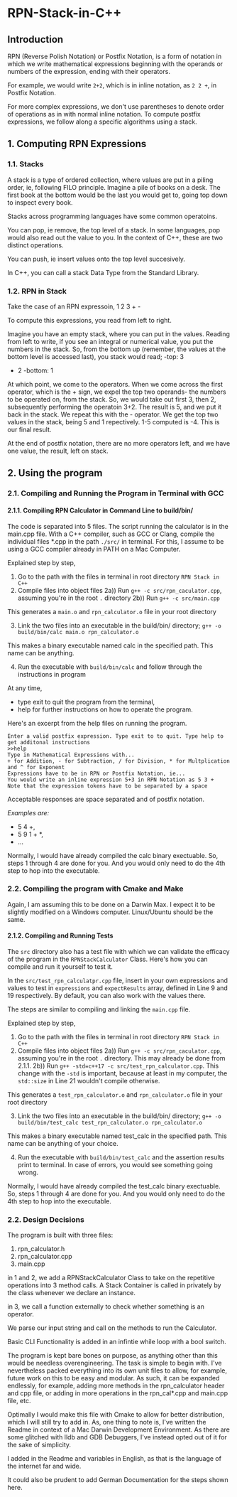 # RPN-Stack-in-C++

## Introduction

RPN (Reverse Polish Notation) or Postfix Notation, is a form of notation
in which we write mathematical expressions beginning with the operands or numbers
of the expression, ending with their operators.

For example, we would write `2+2`, which is in inline notation, as `2 2 +`, in 
Postfix Notation.

For more complex expressions, we don't use parentheses to denote order of operations
as in with normal inline notation. To compute postfix expressions, we follow along
a specific algorithms using a stack.

## 1. Computing RPN Expressions
### 1.1. Stacks

A stack is a type of ordered collection, where values are put in a piling order,
ie, following FILO principle. Imagine a pile of books on a desk. The first book at the
bottom would be the last you would get to, going top down to inspect every book.

Stacks across programming languages have some common operatoins.

You can pop, ie remove, the top level of a stack. In some languages,
pop would also read out the value to you. In the context of C++, these are two
distinct operations.

You can push, ie insert values onto the top level succesively. 

In C++, you can call a stack Data Type from the Standard Library.

### 1.2. RPN in Stack

Take the case of an RPN expressoin, 1 2 3 + -

To compute this expressions, you read from left to right.

Imagine you have an empty stack, where you can put in the values. Reading from 
left to write, if you see an integral or numerical value, you put the numbers in 
the stack. So, from the bottom up (remember, the values at the bottom level is
accessed last), you stack would read;
-top: 3
- 2
-bottom: 1

At which point, we come to the operators. When we come across the first operator,
which is the + sign, we expel the top two operands- the numbers to be operated on,
from the stack. So, we would take out first 3, then 2, subsequently performing the operatoin
3+2. The result is 5, and we put it back in the stack. We repeat this with the -
operator. We get the top two values in the stack, being 5 and 1 repectively.
1-5 computed is -4. This is our final result.

At the end of postfix notation, there are no more operators left, and we have
one value, the result, left on stack.

## 2. Using the program

### 2.1. Compiling and Running the Program in Terminal with GCC

#### 2.1.1. Compiling RPN Calculator in Command Line to build/bin/

The code is separated into 5 files. The script running the calculator is in the main.cpp file.
With a C++ compiler, such as GCC or Clang, compile the individual files *.cpp in the path `./src/`
in terminal. For this, I assume to be using a GCC compiler already in PATH on a Mac Computer.

Explained step by step,
1) Go to the path with the files in terminal in root directory `RPN Stack in C++`
2) Compile files into object files
2a)) Run `g++ -c src/rpn_caculator.cpp`, assuming you're in the root `.` directory
2b)) Run `g++ -c src/main.cpp`

This generates a `main.o` and `rpn_calculator.o` file in your root directory

3) Link the two files into an executable in the build/bin/ directory; `g++ -o build/bin/calc main.o rpn_calculator.o`

This makes a binary executable named calc in the specified path. This name can be anything.

4) Run the executable with `build/bin/calc` and follow through the instructions in program

At any time, 
- type exit to quit the program from the terminal, 
- help for further instructions on how to operate the program. 

Here's an excerpt from the help files on running the program.

```
Enter a valid postfix expression. Type exit to to quit. Type help to get additonal instructions
>>help
Type in Mathematical Expressions with...
+ for Addition, - for Subtraction, / for Division, * for Multplication and ^ for Exponent
Expressions have to be in RPN or Postfix Notation, ie...
You would write an inline expression 5+3 in RPN Notation as 5 3 +
Note that the expression tokens have to be separated by a space
```

Acceptable responses are space separated and of postfix notation. 

_Examples are:_ 
- 5 4 +, 
- 5 9 1 + *,
- ...

Normally, I would have already compiled the calc binary exectuable. So, 
steps 1 through 4 are done for you. And you would only need to do the 4th step
to hop into the executable.

### 2.2. Compiling the program with Cmake and Make

Again, I am assuming this to be done on a Darwin Max. I expect it to be slightly modified on a Windows computer. Linux/Ubuntu should be the same.



#### 2.1.2. Compiling and Running Tests

The `src` directory also has a test file with which we can validate the efficacy of the program in the `RPNStackCalculator` Class. Here's how you can compile and run it yourself to test it.

In the `src/test_rpn_calculatpr.cpp` file, insert in your own expressions and values to test in `expressions` and `expectResults` array, defined in Line 9 and 19 respectively. By default, you can also work with the values there.

The steps are similar to compiling and linking the `main.cpp` file. 

Explained step by step,
1) Go to the path with the files in terminal in root directory `RPN Stack in C++`
2) Compile files into object files
2a)) Run `g++ -c src/rpn_caculator.cpp`, assuming you're in the root `.` directory.
This may already be done from 2.1.1.
2b)) Run `g++ -std=c++17 -c src/test_rpn_calculator.cpp`. This change with the `-std` is important, because at least in my computer, the `std::size` in Line 21 wouldn't compile otherwise.

This generates a `test_rpn_calculator.o` and `rpn_calculator.o` file in your root directory

3) Link the two files into an executable in the build/bin/ directory; `g++ -o build/bin/test_calc test_rpn_calculator.o rpn_calculator.o`

This makes a binary executable named test_calc in the specified path. This name can be anything of your choice.

4) Run the executable with `build/bin/test_calc` and the assertion results print to terminal. In case of errors, you would see something going wrong. 

Normally, I would have already compiled the test_calc binary exectuable. So, 
steps 1 through 4 are done for you. And you would only need to do the 4th step
to hop into the executable.


### 2.2. Design Decisions

The program is built with three files:

1) rpn_calculator.h
2) rpn_calculator.cpp
3) main.cpp

in 1 and 2, we add a RPNStackCalculator Class to take on the repetitive operations
into 3 method calls. A Stack Container is called in privately by the class whenever
we declare an instance.

in 3, we call a function externally to check whether something is an operator.

We parse our input string and call on the methods to run the Calculator.

Basic CLI Functionality is added in an infintie while loop with a bool switch.

The program is kept bare bones on purpose, as anything other than this would be 
needless overengineering. The task is simple to begin with. I've nevertheless packed
everything into its own unit files to allow, for example, future work on this to be 
easy and modular. As such, it can be expanded endlessly, for example, adding more 
methods in the rpn_calculator header and cpp file, or adding in more operations in the rpn_cal*.cpp
and main.cpp file, etc.

Optimally I would make this file with Cmake to allow for better distribution, which I will
still try to add in. As, one thing to note is, I've written the Readme in context
of a Mac Darwin Development Environment. As there are some glitched with lldb and GDB Debuggers,
I've instead opted out of it for the sake of simplicity.

I added in the Readme and variables in English, as that is the language of the internet far and wide.

It could also be prudent to add German Documentation for the steps shown here.







